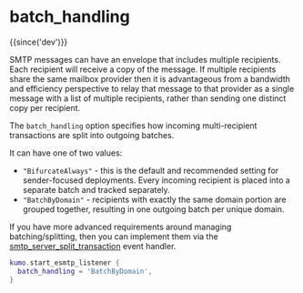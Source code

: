 # batch_handling

{{since('dev')}}

SMTP messages can have an envelope that includes multiple recipients.  Each
recipient will receive a copy of the message.  If multiple recipients share the
same mailbox provider then it is advantageous from a bandwidth and efficiency
perspective to relay that message to that provider as a single message with a
list of multiple recipients, rather than sending one distinct copy per
recipient.

The `batch_handling` option specifies how incoming multi-recipient transactions
are split into outgoing batches.

It can have one of two values:

  * `"BifurcateAlways"` - this is the default and recommended setting for
    sender-focused deployments. Every incoming recipient is placed into a
    separate batch and tracked separately.
  * `"BatchByDomain"` - recipients with exactly the same domain portion are
    grouped together, resulting in one outgoing batch per unique domain.

If you have more advanced requirements around managing batching/splitting, then
you can implement them via the
[smtp_server_split_transaction](../../events/smtp_server_split_transaction.md)
event handler.

```lua
kumo.start_esmtp_listener {
  batch_handling = 'BatchByDomain',
}
```


